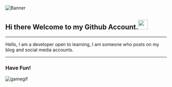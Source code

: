 ![Banner](https://lamachinerie.org/wp-content/uploads/2019/06/github.jpg)
## Hi there Welcome to my Github Account.<img src="https://raw.githubusercontent.com/MartinHeinz/MartinHeinz/master/wave.gif" width="30px">
<hr>
Hello, I am a developer open to learning, I am someone who posts on my blog and social media accounts.
<hr>


### Have Fun!
![gamegif](https://github.com/sybercodev1real/sybercodev1real/blob/main/dino.gif)
